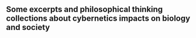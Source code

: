 ## Some excerpts and philosophical thinking collections about cybernetics impacts on biology and society
